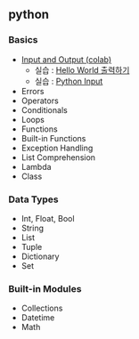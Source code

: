 ## python

### Basics
* <a href = "https://colab.research.google.com/drive/1a1rZB5tIMluQqgSrgOWFDETsv_a7kHTn?usp=sharing">Input and Output (colab)</a>
  * 실습 : <a href = "http://3.131.175.105/problem/0213">Hello World 출력하기</a>
  * 실습 : <a href = "http://3.131.175.105/problem/0214">Python Input</a>
* Errors
* Operators
* Conditionals
* Loops
* Functions
* Built-in Functions
* Exception Handling
* List Comprehension
* Lambda
* Class

### Data Types
* Int, Float, Bool
* String
* List
* Tuple
* Dictionary
* Set

### Built-in Modules
* Collections
* Datetime
* Math
